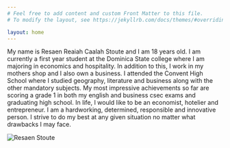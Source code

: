 ```yaml
---
# Feel free to add content and custom Front Matter to this file.
# To modify the layout, see https://jekyllrb.com/docs/themes/#overriding-theme-defaults

layout: home
---
```


My name is Resaen Reaiah Caalah Stoute and I am 18 years old. I am currently a first year student at the Dominica State college  where I am majoring in economics and hospitality. In addition to this, I  work in my mothers shop and I also own a business. I attended the Convent High School where I studied geography, literature and business along with the other mandatory subjects. My most impressive achievements so far are scoring a grade 1 in both my english and business csec exams and graduating high school. In life, I would like to be an economist, hotelier and entrepreneur. I am a hardworking, determined, responsible and innovative person. I strive to do my best at any given situation no matter what drawbacks I may face.

![Resaen Stoute](https://i0.wp.com/createcaribbean.org/create/wp-content/uploads/2022/04/IMG_6088-scaled.jpg?resize=1153%2C1536&ssl=1)
